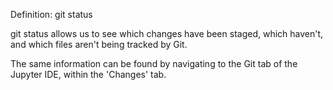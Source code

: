 Definition: git status

git status allows us to see which changes have been staged, which haven't, and which files aren't being tracked by Git.

The same information can be found by navigating to the Git tab of the Jupyter IDE, within the 'Changes' tab.
